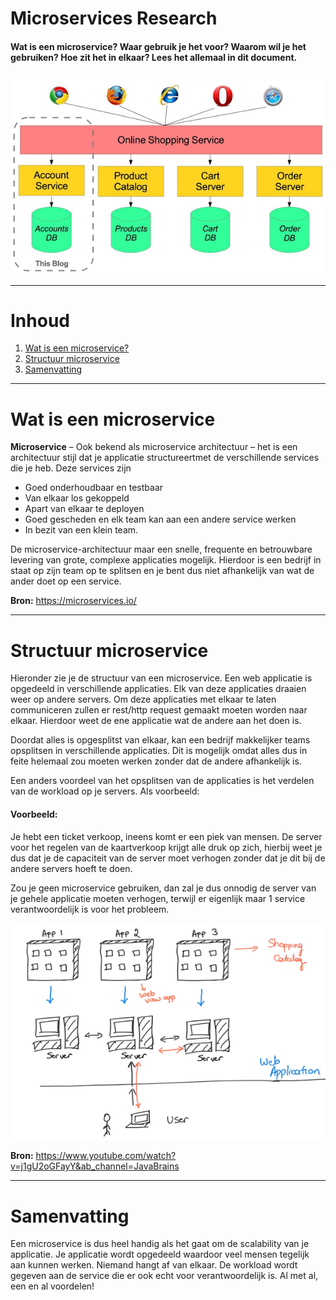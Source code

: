# Microservices Research
#### Wat is een microservice? Waar gebruik je het voor? Waarom wil je het gebruiken? Hoe zit het in elkaar? Lees het allemaal in dit document.
![](Images/Microservices/intromicroservices.png)
***

# Inhoud
1. [Wat is een microservice?](https://github.com/Fontys-Brett-Mulder/CardGames/blob/main/Research/Microservices.research.md#wat-is-een-microservice)
2. [Structuur microservice](https://github.com/Fontys-Brett-Mulder/CardGames/blob/main/Research/Microservices.research.md#structuur-microservice)
3. [Samenvatting](https://github.com/Fontys-Brett-Mulder/CardGames/blob/main/Research/Microservices.research.md#samenvatting)
***

# Wat is een microservice
**Microservice** – Ook bekend als microservice architectuur – het is een architectuur stijl dat je
applicatie structureertmet de verschillende services die je heb. Deze services zijn
- Goed onderhoudbaar en testbaar
- Van elkaar los gekoppeld
- Apart van elkaar te deployen
- Goed gescheden en elk team kan aan een andere service werken
- In bezit van een klein team.

De microservice-architectuur maar een snelle, frequente en betrouwbare levering van grote,
complexe applicaties mogelijk. Hierdoor is een bedrijf in staat op zijn team op te splitsen en je bent
dus niet afhankelijk van wat de ander doet op een service.

**Bron:** https://microservices.io/
***

# Structuur microservice
Hieronder zie je de structuur van een microservice. Een web applicatie is opgedeeld in verschillende
applicaties. Elk van deze applicaties draaien weer op andere servers. Om deze applicaties met elkaar
te laten communiceren zullen er rest/http request gemaakt moeten worden naar elkaar. Hierdoor
weet de ene applicatie wat de andere aan het doen is.

Doordat alles is opgesplitst van elkaar, kan een bedrijf makkelijker teams opsplitsen in verschillende
applicaties. Dit is mogelijk omdat alles dus in feite helemaal zou moeten werken zonder dat de
andere afhankelijk is.

Een anders voordeel van het opsplitsen van de applicaties is het verdelen van de workload op je
servers. Als voorbeeld:

#### Voorbeeld:
Je hebt een ticket verkoop, ineens komt er een piek van mensen. De server voor het regelen van de
kaartverkoop krijgt alle druk op zich, hierbij weet je dus dat je de capaciteit van de server moet
verhogen zonder dat je dit bij de andere servers hoeft te doen.

Zou je geen microservice gebruiken, dan zal je dus onnodig de server van je gehele applicatie moeten
verhogen, terwijl er eigenlijk maar 1 service verantwoordelijk is voor het probleem.

![](Images/Microservices/whatisit.png)

**Bron:** https://www.youtube.com/watch?v=j1gU2oGFayY&ab_channel=JavaBrains
***

# Samenvatting
Een microservice is dus heel handig als het gaat om de scalability van je applicatie. Je applicatie
wordt opgedeeld waardoor veel mensen tegelijk aan kunnen werken. Niemand hangt af van elkaar.
De workload wordt gegeven aan de service die er ook echt voor verantwoordelijk is. Al met al, een
en al voordelen!